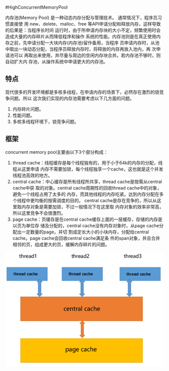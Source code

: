 #HighConcurrentMemoryPool

内存池(Memory Pool) 是一种动态内存分配与管理技术。 通常情况下，程序员习惯直接使 用 new、delete、malloc、free 等API申请分配和释放内存，这样导致的后果是：当程序长时间 运行时，由于所申请内存块的大小不定，频繁使用时会造成大量的内存碎片从而降低程序和操作 系统的性能。内存池则是在真正使用内存之前，先申请分配一大块内存(内存池)留作备用，当程序 员申请内存时，从池中取出一块动态分配，当程序员释放内存时，将释放的内存再放入池内，再 次申请池可以 再取出来使用，并尽量与周边的空闲内存块合并。若内存池不够时，则自动扩大内 存池，从操作系统中申请更大的内存池。

## 特点

现代很多的开发环境都是多核多线程，在申请内存的场景下，必然存在激烈的锁竞争问题。所以 这次我们实现的内存池需要考虑以下几方面的问题。 

1. 内存碎片问题。 
2.  性能问题。 
3.  多核多线程环境下，锁竞争问题。

## 框架

concurrent memory pool主要由以下3个部分构成： 

1. thread cache：线程缓存是每个线程独有的，用于小于64k的内存的分配，线程从这里申请 内存不需要加锁，每个线程独享一个cache，这也就是这个并发线程池高效的地方。 
2.  central cache：中心缓存是所有线程所共享，thread cache是按需从central cache中获 取的对象。central cache周期性的回收thread cache中的对象，避免一个线程占用了太多的 内存，而其他线程的内存吃紧。达到内存分配在多个线程中更均衡的按需调度的目的。 central cache是存在竞争的，所以从这里取内存对象是需要加锁，不过一般情况下在这里取 内存对象的效率非常高，所以这里竞争不会很激烈。 
3. page cache：页缓存是在central cache缓存上面的一层缓存，存储的内存是以页为单位存 储及分配的，central cache没有内存对象时，从page cache分配出一定数量的page，并切 割成定长大小的小块内存，分配给central cache。page cache会回收central cache满足条 件的span对象，并且合并相邻的页，组成更大的页，缓解内存碎片的问题。

![image-20230313132938485](README.assets/image-20230313132938485.png)